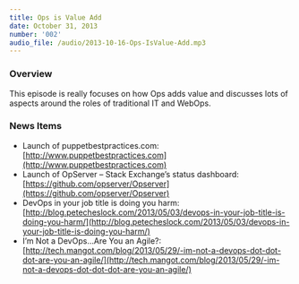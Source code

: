 ```yaml
---
title: Ops is Value Add
date: October 31, 2013
number: '002'
audio_file: /audio/2013-10-16-Ops-IsValue-Add.mp3
---
```

### Overview

This episode is really focuses on how Ops adds value and discusses lots of aspects around the roles of traditional IT and WebOps.

### News Items

* Launch of puppetbestpractices.com: [http://www.puppetbestpractices.com](http://www.puppetbestpractices.com)
* Launch of OpServer – Stack Exchange’s status dashboard: [https://github.com/opserver/Opserver](https://github.com/opserver/Opserver)
* DevOps in your job title is doing you harm: [http://blog.petecheslock.com/2013/05/03/devops-in-your-job-title-is-doing-you-harm/](http://blog.petecheslock.com/2013/05/03/devops-in-your-job-title-is-doing-you-harm/)
* I’m Not a DevOps…Are You an Agile?: [http://tech.mangot.com/blog/2013/05/29/-im-not-a-devops-dot-dot-dot-are-you-an-agile/](http://tech.mangot.com/blog/2013/05/29/-im-not-a-devops-dot-dot-dot-are-you-an-agile/)
